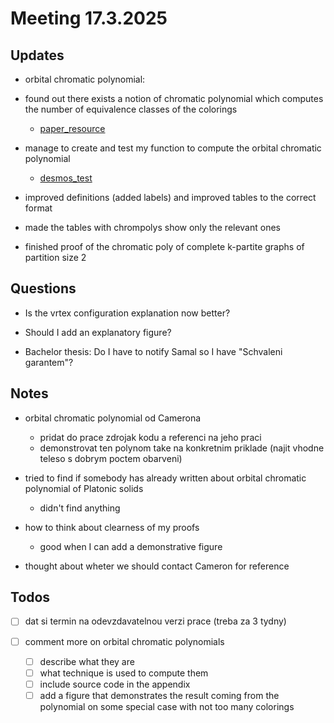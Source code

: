 # Meeting 17.3.2025

## Updates

- orbital chromatic polynomial:
- found out there exists a notion of chromatic polynomial which computes the number of equivalence classes of the colorings
  - [paper_resource](https://webspace.maths.qmul.ac.uk/p.j.cameron/csgnotes/countcols.pdf)
- manage to create and test my function to compute the orbital chromatic polynomial
  - [desmos_test](https://www.desmos.com/calculator/lszdss0jv1)

- improved definitions (added labels) and improved tables to the correct format

- made the tables with chrompolys show only the relevant ones

- finished proof of the chromatic poly of complete k-partite graphs of partition size 2

## Questions

- Is the vrtex configuration explanation now better?
- Should I add an explanatory figure?

- Bachelor thesis: Do I have to notify Samal so I have "Schvaleni garantem"?

## Notes

- orbital chromatic polynomial od Camerona
  - pridat do prace zdrojak kodu a referenci na jeho praci
  - demonstrovat ten polynom take na konkretnim priklade (najit vhodne teleso s dobrym poctem obarveni)

- tried to find if somebody has already written about orbital chromatic polynomial of Platonic solids
  - didn't find anything

- how to think about clearness of my proofs
  - good when I can add a demonstrative figure

- thought about wheter we should contact Cameron for reference

## Todos

- [ ] dat si termin na odevzdavatelnou verzi prace (treba za 3 tydny)

- [ ] comment more on orbital chromatic polynomials
  - [ ] describe what they are
  - [ ] what technique is used to compute them
  - [ ] include source code in the appendix
  - [ ] add a figure that demonstrates the result coming from the polynomial on some special case with not too many colorings